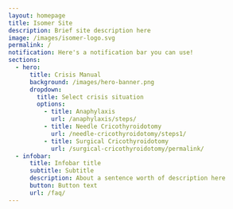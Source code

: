 ```yaml
---
layout: homepage
title: Isomer Site
description: Brief site description here
image: /images/isomer-logo.svg
permalink: /
notification: Here's a notification bar you can use!
sections:
  - hero:
      title: Crisis Manual
      background: /images/hero-banner.png
      dropdown:
        title: Select crisis situation
        options:
          - title: Anaphylaxis
            url: /anaphylaxis/steps/
          - title: Needle Cricothyroidotomy
            url: /needle-cricothyroidotomy/steps1/
          - title: Surgical Cricothyroidotomy
            url: /surgical-cricothyroidotomy/permalink/
  - infobar:
      title: Infobar title
      subtitle: Subtitle
      description: About a sentence worth of description here
      button: Button text
      url: /faq/
---
```

